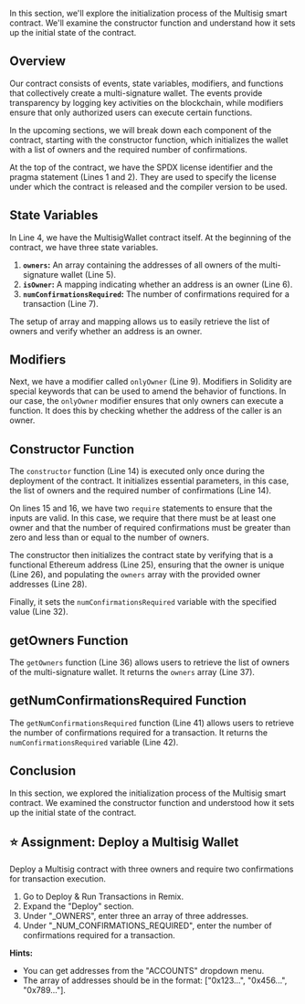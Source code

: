 In this section, we'll explore the initialization process of the Multisig smart contract. We'll examine the constructor function and understand how it sets up the initial state of the contract.

## Overview
Our contract consists of events, state variables, modifiers, and functions that collectively create a multi-signature wallet. The events provide transparency by logging key activities on the blockchain, while modifiers ensure that only authorized users can execute certain functions.

In the upcoming sections, we will break down each component of the contract, starting with the constructor function, which initializes the wallet with a list of owners and the required number of confirmations.

At the top of the contract, we have the SPDX license identifier and the pragma statement (Lines 1 and 2). They are used to specify the license under which the contract is released and the compiler version to be used.

## State Variables
In Line 4, we have the MultisigWallet contract itself. At the beginning of the contract, we have three state variables.

1. **`owners`:** An array containing the addresses of all owners of the multi-signature wallet (Line 5).
2. **`isOwner`:** A mapping indicating whether an address is an owner (Line 6).
3. **`numConfirmationsRequired`:** The number of confirmations required for a transaction (Line 7).

The setup of array and mapping allows us to easily retrieve the list of owners and verify whether an address is an owner.

## Modifiers
Next, we have a modifier called `onlyOwner` (Line 9). Modifiers in Solidity are special keywords that can be used to amend the behavior of functions. In our case, the `onlyOwner` modifier ensures that only owners can execute a function. It does this by checking whether the address of the caller is an owner.

## Constructor Function
The `constructor` function (Line 14) is executed only once during the deployment of the contract. It initializes essential parameters, in this case, the list of owners and the required number of confirmations (Line 14).

On lines 15 and 16, we have two `require` statements to ensure that the inputs are valid. In this case, we require that there must be at least one owner and that the number of required confirmations must be greater than zero and less than or equal to the number of owners.

The constructor then initializes the contract state by verifying that is a functional Ethereum address (Line 25), ensuring that the owner is unique (Line 26), and populating the `owners` array with the provided owner addresses (Line 28).

Finally, it sets the `numConfirmationsRequired` variable with the specified value (Line 32).

## getOwners Function
The `getOwners` function (Line 36) allows users to retrieve the list of owners of the multi-signature wallet. It returns the `owners` array (Line 37).

## getNumConfirmationsRequired Function
The `getNumConfirmationsRequired` function (Line 41) allows users to retrieve the number of confirmations required for a transaction. It returns the `numConfirmationsRequired` variable (Line 42).

## Conclusion
In this section, we explored the initialization process of the Multisig smart contract. We examined the constructor function and understood how it sets up the initial state of the contract.

## ⭐️ Assignment: Deploy a Multisig Wallet
Deploy a Multisig contract with three owners and require two confirmations for transaction execution.

1. Go to Deploy & Run Transactions in Remix.
2. Expand the "Deploy" section.
3. Under "_OWNERS", enter three an array of three addresses.
4. Under "_NUM_CONFIRMATIONS_REQUIRED", enter the number of confirmations required for a transaction.

**Hints:**
- You can get addresses from the "ACCOUNTS" dropdown menu.
- The array of addresses should be in the format: ["0x123...", "0x456...", "0x789..."].